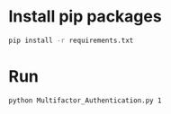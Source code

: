 # Install pip packages

```zsh
pip install -r requirements.txt
```

# Run

```zsh
python Multifactor_Authentication.py 1
```
